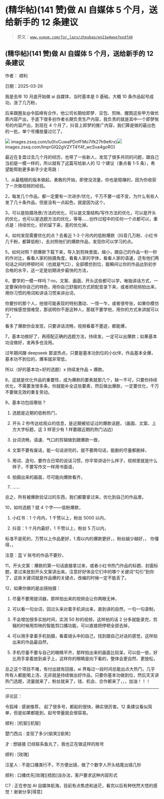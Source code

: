# (精华帖)(141 赞)做 AI 自媒体 5 个月，送给新手的 12 条建议

> 原文：[`www.yuque.com/for_lazy/zhoubao/en21w4woo7oxdfd4`](https://www.yuque.com/for_lazy/zhoubao/en21w4woo7oxdfd4)

## (精华帖)(141 赞)做 AI 自媒体 5 个月，送给新手的 12 条建议

作者： 顺利

日期：2025-03-26

我是去年 10 月底开始做 ai 自媒体，当时基本是 0 基础，大概 10 条作品起号成功，涨了几万粉，

后来跟圈友@令狐峰有合作，他公司长期给即梦、豆包、剪映、醒图这些甲方做优质内容产出，手底下很多创作者长期负责生产内容，我负责的就是其中一个即梦账号的内容产出，到现在 4 个月了，抖音上即梦的推广内容，我们算是做的最出色的一批，单个号播放量过亿了。

![](img/article-) images.zsxq.com/lu0tvCuwaPDnfFMo7ifk27h9eKrx)![](img/article-) images.zsxq.com/lmprGIQ2gV2YT4Y4f_wcSva4goRO)

最近在复盘过去几个月的经历，也带了一些新人，发现了很多共同的问题，跟自己当初是一模一样的，所以就有了这篇写给新人的 12 个建议（重点看 1-5 条），希望能帮助更多新手少走弯路：

1，从最粗糙的版本做起，勇敢的开始，即使没流量，你也是稳赚的，因为你收获了一次做视频的经验。

2，每发几个作品，都一定要有一次进步/优化，千万不要一成不变，为什么有些人发了几十条作品，但是没有一点起色，就是因为这个。

3，可以是拍摄场景/方法的优化，可以是文案结构/写作方法的优化，可以是开头的优化，也可以是选题方法的优化，等等……创作过程中的任何一个点都可以，重点是：持续优化，好的留下来，差的优化掉。

4，如何发现需要优化的点？去看近 1-3 个月内的低粉爆款（抖音几万粉、小红书几千粉，都算低粉），去对照他们的爆款作品，发现你可以学习的点。

5，如何对照？把爆款下载下来，导入到剪映里面，缩小，跟自己的作品一秒一秒的作对比，看看人家的拍摄角度，看看人家的字体，看看人家的语速，还有他们两句话之间的停顿时间（也就是气口），全部模仿到位，能瞬间让你的作品达到初步合格的水平，这一定是初期进步最快的方法，

6，要学的一模一样吗？no，文案、画面、开头这些都可以学，唯独讲话方式，一定要保持你自己的特色，用你自己舒服的方式把配音录下来，或者把视频拍出来，用你习惯的用词和讲话习惯来讲台词，

你要抄的那个人，他很可能表现的特别激动、一惊一乍，或者很夸张，如果你模仿的时候感觉很难受，那说明你不是这种人，那就不要学他，用你的方式来讲就可以了，

看多了爆款你会发现，只要讲话流畅，视频看着不墨迹，都能爆，

7，基本功做好了，再搭配正确的选题方法，持续发，一定可以出爆款；如果基本功没做好，发再多也没用。

过年期间蹭 deepseek 那波热点，只要是基本功到位的小伙伴，作品基本全爆，基本功不到位的，爆率就非常低，

所以（好的基本功+好的选题）x 持续发作品 = 爆款。

8，这就是优化作品的重要性，成为爆款的要素就那几个，缺一不可，只要你持续优化，不需要发很多条，你就能补全这些要素，然后做出爆款，一定要优化，千万不要做无效的重复劳动。

9，基本功包括哪些？

1.  选题是近期的低粉热门，

2.  开头 2 秒传达给观众的信息，是近期被验证过的爆款话题，（画面、文案、上方大字标题，这 3 样至少有 1 样要跟近期的热门沾边）

3.  台词流畅，语速、气口的剪辑做到跟爆款一致，

4.  文案不要有废话，能一句话讲完的，就不要两句话，能删的尽量都删掉，

5.  用词、造句，要符合日常的说话习惯，你平常讲话什么样子，视频里就是什么样子，不要写作文一样用书面语，

6.  拍摄出来的画面，尽可能向爆款看齐，

7.  ……

总之，所有被爆款验证过的东西，我们都要拿过来，优化到自己的作品里。

10，如何选题？就 4 个字——低粉爆款，

1.  小红书：1 个月内，1 千赞以上，粉丝 5000 以内，

2.  抖音：1 个月内最好，1 千赞以上，粉丝 5 万以内，

标准不是死的，万赞以上作品更好，1 周以内的爆款更好，，粉丝越少越好，， 你懂得，，

注意：蓝 V 账号的作品不要抄，

11，开头文案：爆款的第一句话直接拿过来，或者小红书热门作品的标题、封面标题，拿过来放到开头文案讲出来。注意好好体会它们中的哪个关键词“勾引”到你了，这些关键词就是作品爆的关键点，改编的时候一定不能丢了。

12，如果你做的是出镜拍摄：

1.  尽量不要用提词器，那样拍出来的视频会让你两眼无神，

2.  可以看一句台词，回过头来对着手机讲出来，直到讲的自然，一句一句录制，

3.  不会增加很多实拍时间，实测 50 秒的视频，这样拍的话 2 分多就能录完，剪辑的时候用剪映的智能剪口播功能，可以直接把停顿全部去掉，

4.  可以用手拿着手机拍摄，看着镜头中的自己，找到跟自己对话的感觉，这样拍出来的作品最自然，

5.  手机尽量不要与自己的眼睛平齐，那样拍出来的画面比较呆，可以低一些，好比用手拿着放到桌子上，这样你的眼睛是向下看的，整体会更自然、更放松，

总之这个项目不难，有付出就有回报，ai 界每过一段时间总能出点大热门，几乎所有人都能喝上汤，无非就是持续做出好作品，只要你基本功做到位，然后天天讲热门选题，流量就来了，粉丝就来了，钱、机会、合作都来了，，，加油！！！

* * *

评论区：

令狐峰 : 感谢推荐， 起了很多号，都起的很快，确实很厉害。12 条建议看似简单，但是如果都能到，起号带量就会很容易。

顺利 : [机智][机智]

楚门西瓜 : 变现了多少[偷笑][偷笑]

才 : 想链接 已经联系鱼丸了，我也正在做这样的账号

顺利 : [玫瑰]

汪星人 : 不是口播类行不，不方便出镜，做了个数字人开头结尾出镜几秒

顺利 : 口播优先[玫瑰][捂脸]没办法，客户要求这种内容形式

C7 : 正在参加 AI 自媒体航海，目前有点焦虑和迷茫，看完以后有种恍然大悟的感觉！谢谢分享[得意]